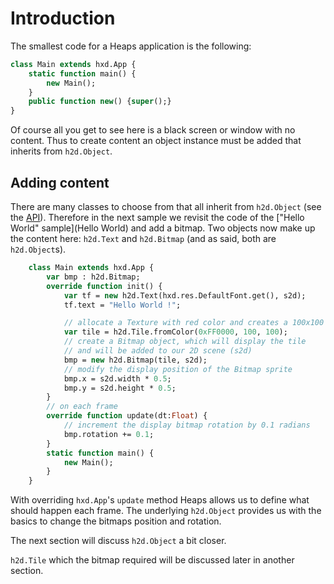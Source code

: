 # Introduction 

The smallest code for a Heaps application is the following:

```haxe
class Main extends hxd.App {
    static function main() {
        new Main();
    }
    public function new() {super();}
}
```
Of course all you get to see here is a black screen or window with no content. Thus to create content an object instance must be added that inherits from `h2d.Object`.

## Adding content
There are many classes to choose from that all inherit from `h2d.Object` (see the [API](https://heaps.io/api/h2d/Object.html)). Therefore in the next sample we revisit the code of the ["Hello World" sample](Hello World) and add a bitmap. Two objects now make up the content here: `h2d.Text` and `h2d.Bitmap` (and as said, both are `h2d.Object`s).

```haxe
    class Main extends hxd.App {
        var bmp : h2d.Bitmap;
        override function init() {
            var tf = new h2d.Text(hxd.res.DefaultFont.get(), s2d);
            tf.text = "Hello World !";

            // allocate a Texture with red color and creates a 100x100 Tile from it
            var tile = h2d.Tile.fromColor(0xFF0000, 100, 100);
            // create a Bitmap object, which will display the tile
            // and will be added to our 2D scene (s2d)
            bmp = new h2d.Bitmap(tile, s2d);
            // modify the display position of the Bitmap sprite
            bmp.x = s2d.width * 0.5;
            bmp.y = s2d.height * 0.5;
        }
        // on each frame
        override function update(dt:Float) {
            // increment the display bitmap rotation by 0.1 radians
            bmp.rotation += 0.1;
        }
        static function main() {
            new Main();
        }
    }
```

With overriding `hxd.App`'s `update` method Heaps allows us to define what should happen each frame.
The underlying `h2d.Object` provides us with the basics to change the bitmaps position and rotation.

The next section will discuss `h2d.Object` a bit closer.

`h2d.Tile` which the bitmap required will be discussed later in another section.

